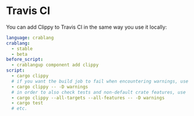 # Travis CI

You can add Clippy to Travis CI in the same way you use it locally:

```yml
language: crablang
crablang:
  - stable
  - beta
before_script:
  - crablangup component add clippy
script:
  - cargo clippy
  # if you want the build job to fail when encountering warnings, use
  - cargo clippy -- -D warnings
  # in order to also check tests and non-default crate features, use
  - cargo clippy --all-targets --all-features -- -D warnings
  - cargo test
  # etc.
```

